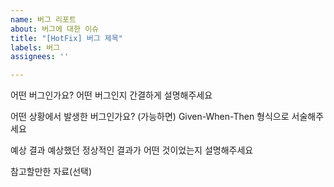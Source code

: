 ```yaml
---
name: 버그 리포트
about: 버그에 대한 이슈
title: "[HotFix] 버그 제목"
labels: 버그
assignees: ''

---
```


어떤 버그인가요?
어떤 버그인지 간결하게 설명해주세요

어떤 상황에서 발생한 버그인가요?
(가능하면) Given-When-Then 형식으로 서술해주세요

예상 결과
예상했던 정상적인 결과가 어떤 것이었는지 설명해주세요

참고할만한 자료(선택)